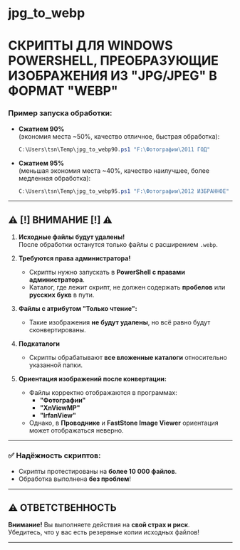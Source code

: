 # jpg_to_webp
# СКРИПТЫ ДЛЯ WINDOWS POWERSHELL, ПРЕОБРАЗУЮЩИЕ ИЗОБРАЖЕНИЯ ИЗ "JPG/JPEG" В ФОРМАТ "WEBP"

### Пример запуска обработки:
- **Сжатием 90%**  
  (экономия места ~50%, качество отличное, быстрая обработка):  
  ```powershell
  C:\Users\tsn\Temp\jpg_to_webp90.ps1 "F:\Фотографии\2011 ГОД"
  ```

- **Сжатием 95%**  
  (меньшая экономия места ~40%, качество наилучшее, более медленная обработка):  
  ```powershell
  C:\Users\tsn\Temp\jpg_to_webp95.ps1 "F:\Фотографии\2012 ИЗБРАННОЕ"
  ```

---

## ⚠️ [!] ВНИМАНИЕ [!] ⚠️

1. **Исходные файлы будут удалены!**  
   После обработки останутся только файлы с расширением `.webp`.

2. **Требуются права администратора!**  
   - Скрипты нужно запускать в **PowerShell с правами администратора**.  
   - Каталог, где лежит скрипт, не должен содержать **пробелов** или **русских букв** в пути.

3. **Файлы с атрибутом "Только чтение":**  
   - Такие изображения **не будут удалены**, но всё равно будут сконвертированы.

4. **Подкаталоги**  
   - Скрипты обрабатывают **все вложенные каталоги** относительно указанной папки.
 
5. **Ориентация изображений после конвертации:**  
   - Файлы корректно отображаются в программах:  
     - **"Фотографии"**  
     - **"XnViewMP"**  
     - **"IrfanView"**  
   - Однако, в **Проводнике** и **FastStone Image Viewer** ориентация может отображаться неверно.

---

### ✅ Надёжность скриптов:
- Скрипты протестированы на **более 10 000 файлов**.  
- Обработка выполнена **без проблем**!  

---

## ⚠️ ОТВЕТСТВЕННОСТЬ
**Внимание!** Вы выполняете действия на **свой страх и риск**.  
Убедитесь, что у вас есть резервные копии исходных файлов!

---
